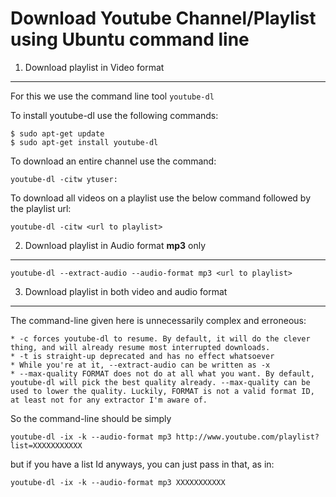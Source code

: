# Download Youtube Channel/Playlist using Ubuntu command line

1. Download playlist in Video format
---

For this we use the command line tool `youtube-dl`

To install youtube-dl use the following commands:  

```
$ sudo apt-get update  
$ sudo apt-get install youtube-dl
```

To download an entire channel use the command:

```
youtube-dl -citw ytuser:
```

To download all videos on a playlist use the below command followed by the playlist url:

```
youtube-dl -citw <url to playlist>
```



2. Download playlist in Audio format **mp3** only
---
```
youtube-dl --extract-audio --audio-format mp3 <url to playlist>
```

3. Download playlist in both video and audio format
---

The command-line given here is unnecessarily complex and erroneous:

```
* -c forces youtube-dl to resume. By default, it will do the clever thing, and will already resume most interrupted downloads.
* -t is straight-up deprecated and has no effect whatsoever
* While you're at it, --extract-audio can be written as -x
* --max-quality FORMAT does not do at all what you want. By default, youtube-dl will pick the best quality already. --max-quality can be used to lower the quality. Luckily, FORMAT is not a valid format ID, at least not for any extractor I'm aware of.
```

So the command-line should be simply

```
youtube-dl -ix -k --audio-format mp3 http://www.youtube.com/playlist?list=XXXXXXXXXXX
```

but if you have a list Id anyways, you can just pass in that, as in:

```
youtube-dl -ix -k --audio-format mp3 XXXXXXXXXXX
```
